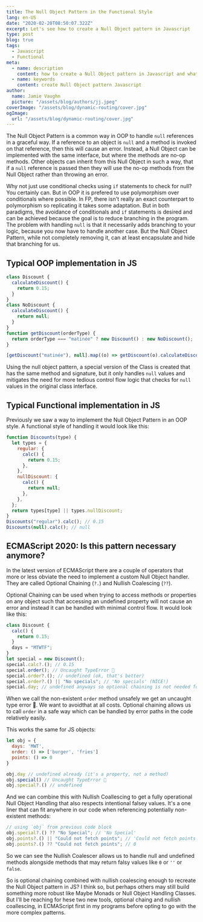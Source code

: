 ```yaml
---
title: The Null Object Pattern in the Functional Style
lang: en-US
date: "2020-02-20T08:50:07.322Z"
excerpt: Let's see how to create a Null Object pattern in Javascript
type: post
blog: true
tags:
  - Javascript
  - Functional
meta:
  - name: description
    content: how to create a Null Object pattern in Javascript and what it is
  - name: keywords
    content: create Null Object pattern Javascript
author:
  name: Jamie Vaughn
  picture: "/assets/blog/authors/jj.jpeg"
coverImage: "/assets/blog/dynamic-routing/cover.jpg"
ogImage:
  url: "/assets/blog/dynamic-routing/cover.jpg"
---
```


The Null Object Pattern is a common way in OOP to handle `null` references in a graceful way. If a reference to an object is `null` and a method is invoked on that reference, then this will cause an error. Instead, a Null Object can be implemented with the same interface, but where the methods are no-op methods. Other objects can inherit from this Null Object in such a way, that if a `null` reference is passed then they will use the no-op methods from the Null Object rather than throwing an error.

Why not just use conditional checks using `if` statements to check for null? You certainly can. But in OOP it is prefered to use polymorphism over conditionals where possible. In FP, there isn't really an exact counterpart to polymorphism so replicating it takes some adaptation. But in both paradigms, the avoidance of conditionals and `if` statements is desired and can be achieved because the goal is to reduce branching in the program. The problem with handling `null` is that it necessarily adds branching to your logic, because you now have to handle another case. But the Null Object Pattern, while not completely removing it, can at least encapsulate and hide that branching for us.

## Typical OOP implementation in JS

```js
class Discount {
  calculateDiscount() {
    return 0.15;
  }
}
class NoDiscount {
  calculateDiscount() {
    return null;
  }
}
function getDiscount(orderType) {
  return orderType === "matinée" ? new Discount() : new NoDiscount();
}

[getDiscount("matinée"), null].map((o) => getDiscount(o).calculateDiscount()); // [0.15, null]
```

Using the null object pattern, a special version of the Class is created that has the same method and signature, but it only handles `null` values and mitigates the need for more tedious control flow logic that checks for `null` values in the original class interface.

## Typical Functional implementation in JS

Previously we saw a way to implement the Null Object Pattern in an OOP style. A functional style of handling it would look like this:

```js
function Discounts(type) {
  let types = {
    regular: {
      calc() {
        return 0.15;
      },
    },
    nullDiscount: {
      calc() {
        return null;
      },
    },
  };
  return types[type] || types.nullDiscount;
}
Discounts("regular").calc(); // 0.15
Discounts(null).calc(); // null
```

## ECMAScript 2020: Is this pattern necessary anymore?

In the latest version of ECMAScript there are a couple of operators that more or less obviate the need to implement a custom Null Object handler. They are called Optional Chaining (`?.`) and Nullish Coalescing (`??`).

Optional Chaining can be used when trying to access methods or properties on any object such that accessing an undefined property will not cause an error and instead it can be handled with minimal control flow. It would look like this:

```js
class Discount {
  calc() {
    return 0.15;
  }
  days = "MTWTF";
}
let special = new Discount();
special.calc?.(); // 0.15
special.order(); // Uncaught TypeError 🤬
special.order?.(); // undefined (ok, that's better)
special.order?.() || "No specials"; // 'No specials' (NICE!)
special.day; // undefined anyways so optional chaining is not needed for properties
```

When we call the non-existent `order` method unsafely we get an uncaught type error 🤬. We want to avoidthat at all costs. Optional chaining allows us to call `order` in a safe way which can be handled by error paths in the code relatively easily.

This works the same for JS objects:

```js
let obj = {
  days: 'MWT',
  order: () => ['burger', 'fries']
  points: () => 0
}

obj.day // undefined already (it's a property, not a method)
obj.special() // Uncaught TypeError 🤬
obj.special?.() // undefined
```

And we can combine this with Nullish Coallescing to get a fully operational Null Object Handling that also respects intentional falsey values. It's a one liner that can fit anywhere in our code when referencing potentially non-existent methods:

```js
// using `obj` from previous code block
obj.special?.() ?? "No Special"; // 'No Special'
obj.points?.() || "Could not fetch points"; // 'Could not fetch points'
obj.points?.() ?? "Could not fetch points"; // 0
```

So we can see the Nullish Coalescer allows us to handle null and undefined methods alongside methods that may return falsy values like `0` or `''` or `false`.

So is optional chaining combined with nullish coalescing enough to recreate the Null Object pattern in JS? I think so, but perhaps others may still build something more robust like Maybe Monads or Null Object Handling Classes. But I'll be reaching for hese two new tools, optional chaing and nullish coallescing, in ECMAScript first in my programs before opting to go with the more complex patterns.
